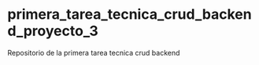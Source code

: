 # primera_tarea_tecnica_crud_backend_proyecto_3
Repositorio de la primera tarea tecnica crud backend
